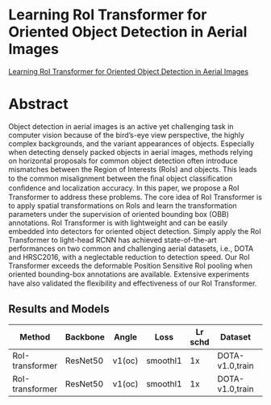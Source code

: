 # Learning RoI Transformer for Oriented Object Detection in Aerial Images

[Learning RoI Transformer for Oriented Object Detection in Aerial Images](https://ieeexplore.ieee.org/document/8953881/)

# Abstract

Object detection in aerial images is an active yet challenging task in computer vision because of the bird’s-eye view perspective, the highly complex backgrounds, and the variant appearances of objects. Especially when detecting densely packed objects in aerial images, methods relying on horizontal proposals for common object detection often introduce mismatches between the Region of Interests (RoIs) and objects. This leads to the common misalignment between the ﬁnal object classiﬁcation conﬁdence and localization accuracy. In this paper, we propose a RoI Transformer to address these problems. The core idea of RoI Transformer is to apply spatial transformations on RoIs and learn the transformation parameters under the supervision of oriented bounding box (OBB) annotations. RoI Transformer is with lightweight and can be easily embedded into detectors for oriented object detection. Simply apply the RoI Transformer to light-head RCNN has achieved state-of-the-art performances on two common and challenging aerial datasets, i.e., DOTA and HRSC2016, with a neglectable reduction to detection speed. Our RoI Transformer exceeds the deformable Position Sensitive RoI pooling when oriented bounding-box annotations are available. Extensive experiments have also validated the ﬂexibility and effectiveness of our RoI Transformer.

## Results and Models

| Method          | Backbone | Angle  | Loss     | Lr schd | Dataset         | preprocess    | MS   | RR   | $AP_{0.5}$ | $AP_{0.75}$ | $mAP$ |
| --------------- | -------- | ------ | -------- | ------- | --------------- | ------------- | ---- | ---- | ---------- | ----------- | ----- |
| RoI-transformer | ResNet50 | v1(oc) | smoothl1 | 1x      | DOTA-v1.0,train | 1024x1024,512 | \    | \    | 71.87      | 46.24       | 43.73 |
| RoI-transformer | ResNet50 | v1(oc) | smoothl1 | 1x      | DOTA-v1.0,train | 1024x1024,512 | Y    | Y    | 80.51      | 57.73       | 52.52 |

